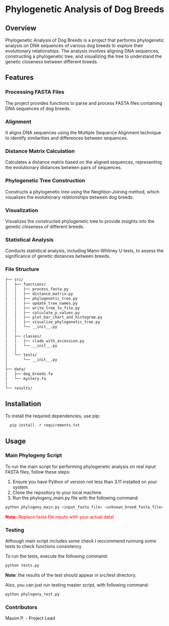 # Phylogenetic Analysis of Dog Breeds

## Overview

Phylogenetic Analysis of Dog Breeds is a project that performs phylogenetic analysis on DNA sequences of various dog breeds to explore their evolutionary relationships. The analysis involves aligning DNA sequences, constructing a phylogenetic tree, and visualizing the tree to understand the genetic closeness between different breeds.

## Features

### Processing FASTA Files

The project provides functions to parse and process FASTA files containing DNA sequences of dog breeds.

### Alignment

It aligns DNA sequences using the Multiple Sequence Alignment technique to identify similarities and differences between sequences.

### Distance Matrix Calculation

Calculates a distance matrix based on the aligned sequences, representing the evolutionary distances between pairs of sequences.

### Phylogenetic Tree Construction

Constructs a phylogenetic tree using the Neighbor-Joining method, which visualizes the evolutionary relationships between dog breeds.

### Visualization

Visualizes the constructed phylogenetic tree to provide insights into the genetic closeness of different breeds.

### Statistical Analysis

Conducts statistical analysis, including Mann-Whitney U tests, to assess the significance of genetic distances between breeds.

### File Structure
```bash
├── src/
│   ├── functions/
│   │   ├── process_fasta.py
│   │   ├── distance_matrix.py
│   │   ├── phylogenetic_tree.py
│   │   ├── update_tree_names.py
│   │   ├── write_tree_to_file.py
│   │   ├── calculate_p_values.py
│   │   ├── plot_bar_chart_and_histogram.py
│   │   ├── visualize_phylogenetic_tree.py
│   │   └── __init__.py
│   │
│   ├── classes/
│   │   ├── clade_with_accession.py
│   │   └── __init__.py
│   │
│   └── tests/
│       └── __init__.py
│
├── data/
│   ├── dog_breeds.fa
│   └── mystery.fa
│
└── results/
```

## Installation

To install the required dependencies, use pip:

```python
  pip install -r requirements.txt
```

## Usage

### Main Phylogeny Script

To run the main script for performing phylogenetic analysis on real input FASTA files, follow these steps:

1. Ensure you have Python of version not less than 3.11 installed on your system.
2. Clone the repository to your local machine.
3. Run the phylogeny_main.py file with the following command:

```python
python phylogeny_main.py <input_fasta_file> <unknown_breed_fasta_file>
```
<div style="color:red">
    <strong>Note:</strong> Replace fasta file inputs with your actual data!
</div>

### Testing
Although main script includes some check I reccommend runnung some tests to check functions consistency

To run the tests, execute the following command:

```python
python tests.py
```

**Note**:</strong> the results of the test should appear in src/test directory.


Also, you can just run testing master script, with following command:

```python
python phylogeny_test.py
```

### Contributors
Maxim P. - Project Lead




